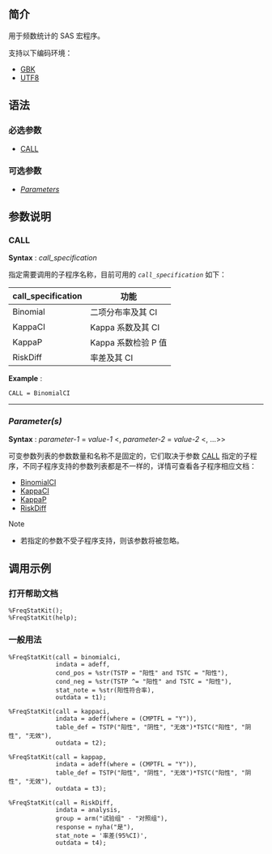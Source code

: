 ## 简介

用于频数统计的 SAS 宏程序。

支持以下编码环境：

- [GBK](./gbk/)
- [UTF8](./utf8/)

## 语法

### 必选参数

- [CALL](#call)

### 可选参数

- [_Parameters_](#parameters)

## 参数说明

### CALL

**Syntax** : _call_specification_

指定需要调用的子程序名称，目前可用的 _`call_specification`_ 如下：

| call_specification | 功能                |
| ------------------ | ------------------- |
| Binomial           | 二项分布率及其 CI   |
| KappaCI            | Kappa 系数及其 CI   |
| KappaP             | Kappa 系数检验 P 值 |
| RiskDiff           | 率差及其 CI         |

**Example** :

```sas
CALL = BinomialCI
```

---

### _Parameter(s)_

**Syntax** : _parameter-1_ = _value-1_ <, _parameter-2_ = _value-2_ <, ...>>

可变参数列表的参数数量和名称不是固定的，它们取决于参数 [CALL](#call) 指定的子程序，不同子程序支持的参数列表都是不一样的，详情可查看各子程序相应文档：

- [BinomialCI](./docs/BinomialCI/readme.md)
- [KappaCI](./docs/KappaCI/readme.md)
- [KappaP](./docs/KappaP/readme.md)
- [RiskDiff](./docs/RiskDiff/readme.md)

> [!NOTE]
>
> - 若指定的参数不受子程序支持，则该参数将被忽略。

## 调用示例

### 打开帮助文档

```sas
%FreqStatKit();
%FreqStatKit(help);
```

### 一般用法

```sas
%FreqStatKit(call = binomialci,
             indata = adeff,
             cond_pos = %str(TSTP = "阳性" and TSTC = "阳性"),
             cond_neg = %str(TSTP ^= "阳性" and TSTC = "阳性"),
             stat_note = %str(阳性符合率),
             outdata = t1);

%FreqStatKit(call = kappaci,
             indata = adeff(where = (CMPTFL = "Y")),
             table_def = TSTP("阳性", "阴性", "无效")*TSTC("阳性", "阴性", "无效"),
             outdata = t2);

%FreqStatKit(call = kappap,
             indata = adeff(where = (CMPTFL = "Y")),
             table_def = TSTP("阳性", "阴性", "无效")*TSTC("阳性", "阴性", "无效"),
             outdata = t3);

%FreqStatKit(call = RiskDiff,
             indata = analysis,
             group = arm("试验组" - "对照组"),
             response = nyha("是"),
             stat_note = '率差(95%CI)',
             outdata = t4);
```
